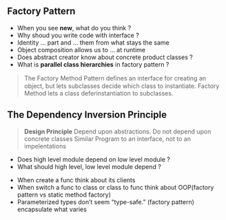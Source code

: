 ## Factory Pattern
- When you see **new**, what do you think ?
- Why shoud you write code with interface ?
- Identity ... part and ... them from what stays the same
- Object composition allows us to ... at runtime
- Does abstract creator know about concrete product classes ?
- What is **parallel class hierarchies** in factory pattern ?

> The Factory Method Pattern deﬁnes an interface for creating an object, but lets subclasses decide which class to instantiate. Factory Method lets a class deferinstantiation to subclasses.

## The Dependency Inversion Principle

> **Design Principle** Depend upon abstractions. Do not depend upon concrete classes
Similar
> Program to an interface, not to an impelentations
- Does high level module depend on low level module ?
- What should high level, low level module depend ?


* When create a func think about its clients
* When switch a func to class or class to func think about OOP(factory pattern vs static method factory)
* Parameterized types don’t seem “type-safe.” (factory pattern) encapsulate what varies